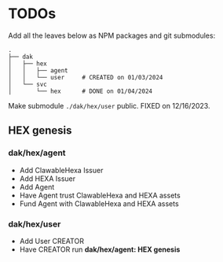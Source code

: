# TODOs

Add all the leaves below as NPM packages and git submodules:
```
.
├── dak
│   ├── hex
│   │   ├── agent
│   │   └── user     # CREATED on 01/03/2024
│   └── svc
│       └── hex      # DONE on 01/04/2024
```
Make submodule `./dak/hex/user` public. FIXED on 12/16/2023.

## HEX genesis

### dak/hex/agent

- Add ClawableHexa Issuer
- Add HEXA Issuer
- Add Agent
- Have Agent trust ClawableHexa and HEXA assets
- Fund Agent with ClawableHexa and HEXA assets

### dak/hex/user

- Add User CREATOR
- Have CREATOR run **dak/hex/agent: HEX genesis**
